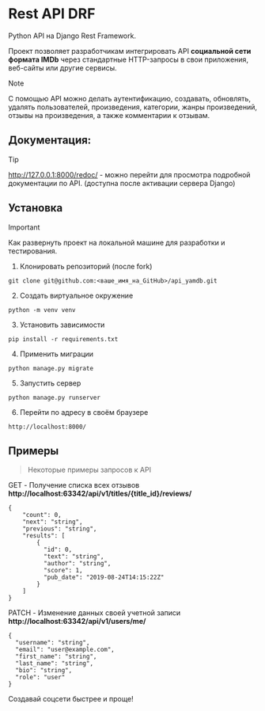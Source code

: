 # Rest API DRF
Python API на Django Rest Framework.

Проект позволяет разработчикам интегрировать API 
**социальной сети формата IMDb** через стандартные HTTP-запросы в свои приложения, веб-сайты или другие сервисы.


> [!NOTE]
> С помощью API можно делать аутентификацию, создавать, обновлять, удалять пользователей, произведения, категории, жанры произведений, отзывы на произведения, а также комментарии к отзывам.
## Документация:
> [!TIP]
> http://127.0.0.1:8000/redoc/ - можно перейти для просмотра подробной документации по API.
(доступна после активации сервера Django)


## Установка
> [!IMPORTANT]
> Как развернуть проект на локальной машине для разработки и тестирования.

1. Клонировать репозиторий (после fork)
```
git clone git@github.com:<ваше_имя_на_GitHub>/api_yamdb.git
```
2. Создать виртуальное окружение
```
python -m venv venv
```
3. Установить зависимости
```
pip install -r requirements.txt
```
4. Применить миграции
```
python manage.py migrate
```
5. Запустить сервер
```
python manage.py runserver
```
6. Перейти по адресу в своём браузере
```
http://localhost:8000/
```


## Примеры
>  Некоторые примеры запросов к API

GET - Получение списка всех отзывов \
**http://localhost:63342/api/v1/titles/{title_id}/reviews/**
```
{
    "count": 0,
    "next": "string",
    "previous": "string",
    "results": [
        {
          "id": 0,
          "text": "string",
          "author": "string",
          "score": 1,
          "pub_date": "2019-08-24T14:15:22Z"
        }
    ]
}
```
PATCH - Изменение данных своей учетной записи \
**http://localhost:63342/api/v1/users/me/**

```
{
  "username": "string",
  "email": "user@example.com",
  "first_name": "string",
  "last_name": "string",
  "bio": "string",
  "role": "user"
}
```
Создавай соцсети быстрее и проще!
